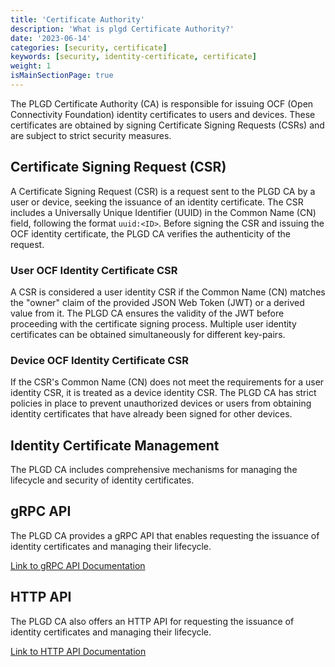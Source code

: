 ```yaml
---
title: 'Certificate Authority'
description: 'What is plgd Certificate Authority?'
date: '2023-06-14'
categories: [security, certificate]
keywords: [security, identity-certificate, certificate]
weight: 1
isMainSectionPage: true
---
```


The PLGD Certificate Authority (CA) is responsible for issuing OCF (Open Connectivity Foundation) identity certificates to users and devices. These certificates are obtained by signing Certificate Signing Requests (CSRs) and are subject to strict security measures.

## Certificate Signing Request (CSR)

A Certificate Signing Request (CSR) is a request sent to the PLGD CA by a user or device, seeking the issuance of an identity certificate. The CSR includes a Universally Unique Identifier (UUID) in the Common Name (CN) field, following the format `uuid:<ID>`. Before signing the CSR and issuing the OCF identity certificate, the PLGD CA verifies the authenticity of the request.

### User OCF Identity Certificate CSR

A CSR is considered a user identity CSR if the Common Name (CN) matches the "owner" claim of the provided JSON Web Token (JWT) or a derived value from it. The PLGD CA ensures the validity of the JWT before proceeding with the certificate signing process. Multiple user identity certificates can be obtained simultaneously for different key-pairs.

### Device OCF Identity Certificate CSR

If the CSR's Common Name (CN) does not meet the requirements for a user identity CSR, it is treated as a device identity CSR. The PLGD CA has strict policies in place to prevent unauthorized devices or users from obtaining identity certificates that have already been signed for other devices.

## Identity Certificate Management

The PLGD CA includes comprehensive mechanisms for managing the lifecycle and security of identity certificates.

## gRPC API

The PLGD CA provides a gRPC API that enables requesting the issuance of identity certificates and managing their lifecycle.

[Link to gRPC API Documentation](/docs/services/certificate-authority/grpc-api/)

## HTTP API

The PLGD CA also offers an HTTP API for requesting the issuance of identity certificates and managing their lifecycle.

[Link to HTTP API Documentation](/docs/services/certificate-authority/http-api/)